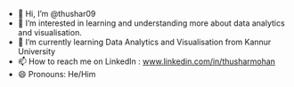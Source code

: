 - 👋 Hi, I’m @thushar09
- 👀 I’m interested in learning and understanding more about data analytics and visualisation.
- 🌱 I’m currently learning Data Analytics and Visualisation from Kannur University 
- 📫 How to reach me on LinkedIn : www.linkedin.com/in/thusharmohan
- 😄 Pronouns: He/Him


<!---
thushar09/thushar09 is a ✨ special ✨ repository because its `README.md` (this file) appears on your GitHub profile.
You can click the Preview link to take a look at your changes.
--->
